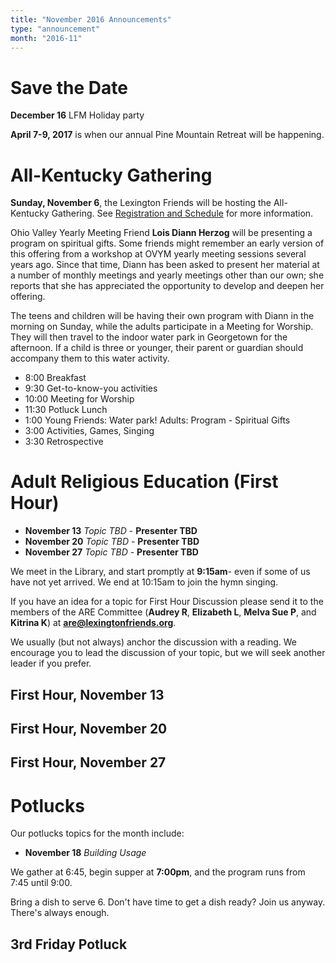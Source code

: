 ```yaml
---
title: "November 2016 Announcements"
type: "announcement"
month: "2016-11"
---
```


# Save the Date

**December 16** LFM Holiday party

**April 7-9, 2017** is when our annual Pine Mountain Retreat will be happening.

# All-Kentucky Gathering

**Sunday, November 6**, the Lexington Friends will be hosting the All-Kentucky
Gathering.  See [Registration and Schedule](https://drive.google.com/file/d/0B8QtC5CDCC_aMHdGSTVUY2JvY2M/view) for more information.

Ohio Valley Yearly Meeting Friend **Lois Diann Herzog** will be presenting a
program on spiritual gifts. Some friends might remember an early version of
this offering from a workshop at OVYM yearly meeting sessions several years
ago. Since that time, Diann has been asked to present her material at a number
of monthly meetings and yearly meetings other than our own; she reports that
she has appreciated the opportunity to develop and deepen her offering.

The teens and children will be having their own program with Diann in the
morning on Sunday, while the adults participate in a Meeting for Worship. They
will then travel to the indoor water park in Georgetown for the afternoon. If a
child is three or younger, their parent or guardian should accompany them to
this water activity. 

* 8:00 Breakfast
* 9:30 Get-to-know-you activities
* 10:00 Meeting for Worship
* 11:30 Potluck Lunch
* 1:00 Young Friends: Water park! Adults: Program - Spiritual Gifts
* 3:00 Activities, Games, Singing
* 3:30 Retrospective

# Adult Religious Education (First Hour)

* **November 13** *Topic TBD* - **Presenter TBD**
* **November 20** *Topic TBD* - **Presenter TBD**
* **November 27** *Topic TBD* - **Presenter TBD**

We meet in the Library, and start promptly at **9:15am**- even if some of us have
not yet arrived.  We end at 10:15am to join the hymn singing.

If you have an idea for a topic for First Hour Discussion please send it to
the members of the ARE Committee (**Audrey R**, **Elizabeth L**, **Melva
Sue P**, and **Kitrina K**) at **are@lexingtonfriends.org**.

We usually (but not always) anchor the discussion with a reading.  We encourage
you to lead the discussion of your topic, but we will seek another leader if
you prefer.

## First Hour, November 13
## First Hour, November 20
## First Hour, November 27

# Potlucks

Our potlucks topics for the month include:

* **November 18** *Building Usage*

We gather at 6:45, begin supper at **7:00pm**, and the program runs from 7:45
until 9:00.

Bring a dish to serve 6. Don't have time to get a dish ready?  Join us anyway.
There's always enough.  

## 3rd Friday Potluck

